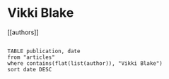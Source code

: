 # Vikki Blake

[[authors]]

```dataview

TABLE publication, date
from "articles"
where contains(flat(list(author)), "Vikki Blake")
sort date DESC

```